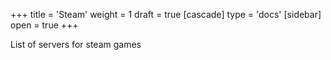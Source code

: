 +++
title = 'Steam'
weight = 1
draft = true
[cascade]
	type = 'docs'
[sidebar]
	open = true
+++

List of servers for steam games